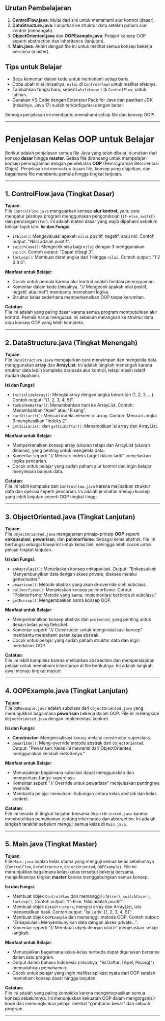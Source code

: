 ## Urutan Pembelajaran

1. **ControlFlow.java**: Mulai dari sini untuk memahami alur kontrol (dasar).
2. **DataStructure.java**: Lanjutkan ke struktur data setelah paham alur kontrol (menengah).
3. **ObjectOriented.java** dan **OOPExample.java**: Pelajari konsep OOP seperti abstraction dan inheritance (lanjutan).
4. **Main.java**: Akhiri dengan file ini untuk melihat semua konsep bekerja bersama (master).

## Tips untuk Belajar

- Baca komentar dalam kode untuk memahami setiap baris.
- Coba ubah nilai (misalnya, `nilai` di `ControlFlow`) untuk melihat efeknya.
- Tambahkan fungsi baru, seperti `whileLoop()` di `ControlFlow`, untuk latihan.
- Gunakan VS Code dengan Extension Pack for Java dan pastikan JDK (misalnya, Java 17) sudah terkonfigurasi dengan benar.

Semoga penjelasan ini membantu memahami setiap file dan konsep OOP!

---

# Penjelasan Kelas OOP untuk Belajar

Berikut adalah penjelasan semua file Java yang telah dibuat, diurutkan dari konsep **dasar** hingga **master**. Setiap file dirancang untuk mempelajari konsep pemrograman dengan pendekatan **OOP** (Pemrograman Berorientasi Objek). Penjelasan ini mencakup tujuan file, konsep yang diajarkan, dan bagaimana file membantu pemula hingga tingkat lanjutan.

---

## 1. ControlFlow.java (Tingkat Dasar)

**Tujuan**:  
File `ControlFlow.java` mengajarkan konsep **alur kontrol**, yaitu cara mengatur jalannya program menggunakan pengondisian (`if-else`, `switch`) dan perulangan (`for`). Ini adalah materi dasar yang wajib dipahami sebelum belajar topik lain.
**Isi dan Fungsi**:

- `ifElse()`: Mengevaluasi apakah `nilai` positif, negatif, atau nol. Contoh output: "Nilai adalah positif".
- `switchCase()`: Mengecek sisa bagi `nilai` dengan 3 menggunakan `switch`. Contoh output: "Dapat dibagi 3".
- `forLoop()`: Membuat deret angka dari 1 hingga `nilai`. Contoh output: "1 2 3 4 5".

**Manfaat untuk Belajar**:

- Cocok untuk pemula karena alur kontrol adalah fondasi pemrograman.
- Komentar dalam kode (misalnya, "// Mengecek apakah nilai positif, negatif, atau nol") membantu memahami logika.
- Struktur kelas sederhana memperkenalkan OOP tanpa kerumitan.

**Catatan**:  
File ini adalah yang paling dasar karena semua program membutuhkan alur kontrol. Pemula harus menguasai ini sebelum melangkah ke struktur data atau konsep OOP yang lebih kompleks.

---

## 2. DataStructure.java (Tingkat Menengah)

**Tujuan**:  
File `DataStructure.java` mengajarkan cara menyimpan dan mengelola data menggunakan **array** dan **ArrayList**. Ini adalah langkah menengah karena struktur data lebih kompleks daripada alur kontrol, tetapi masih relatif mudah dipahami.

**Isi dan Fungsi**:

- `initializeArray()`: Mengisi array dengan angka berurutan (1, 2, 3, ...). Contoh output: "[1, 2, 3, 4, 5]".
- `tambahKeDaftar()`: Menambahkan item ke ArrayList. Contoh: Menambahkan "Apel" atau "Pisang".
- `cariDiLarik()`: Mencari indeks elemen di array. Contoh: Mencari angka 3 menghasilkan "Indeks 2".
- `getIsiLarik()` dan `getIsiDaftar()`: Menampilkan isi array dan ArrayList.

**Manfaat untuk Belajar**:

- Memperkenalkan konsep array (ukuran tetap) dan ArrayList (ukuran dinamis), yang penting untuk mengelola data.
- Komentar seperti "// Mencari indeks target dalam larik" menjelaskan logika pencarian.
- Cocok untuk pelajar yang sudah paham alur kontrol dan ingin belajar menyimpan banyak data.

**Catatan**:  
File ini lebih kompleks dari `ControlFlow.java` karena melibatkan struktur data dan operasi seperti pencarian. Ini adalah jembatan menuju konsep yang lebih lanjutan seperti OOP tingkat tinggi.

---

## 3. ObjectOriented.java (Tingkat Lanjutan)

**Tujuan**:  
File `ObjectOriented.java` mengajarkan prinsip-prinsip **OOP** seperti **enkapsulasi**, **pewarisan**, dan **polimorfisme**. Sebagai kelas abstrak, file ini berfungsi sebagai blueprint untuk kelas lain, sehingga lebih cocok untuk pelajar tingkat lanjutan.

**Isi dan Fungsi**:

- `enkapsulasi()`: Menjelaskan konsep enkapsulasi. Output: "Enkapsulasi: Menyembunyikan data dengan akses private, diakses melalui getter/setter."
- `pewarisan()`: Metode abstrak yang akan di-override oleh subclass.
- `polimorfisme()`: Menjelaskan konsep polimorfisme. Output: "Polimorfisme: Metode yang sama, implementasi berbeda di subclass."
- `getKonsep()`: Mengembalikan nama konsep OOP.

**Manfaat untuk Belajar**:

- Memperkenalkan konsep abstrak dan `protected`, yang penting untuk desain kelas yang fleksibel.
- Komentar seperti "// Constructor untuk menginisialisasi konsep" membantu memahami peran kelas abstrak.
- Cocok untuk pelajar yang sudah paham struktur data dan ingin mendalami OOP.

**Catatan**:  
File ini lebih kompleks karena melibatkan abstraction dan mempersiapkan pelajar untuk memahami inheritance di file berikutnya. Ini adalah langkah awal menuju tingkat master.

---

## 4. OOPExample.java (Tingkat Lanjutan)

**Tujuan**:  
File `OOPExample.java` adalah subclass dari `ObjectOriented.java` yang menunjukkan bagaimana **pewarisan** bekerja dalam OOP. File ini melengkapi `ObjectOriented.java` dengan implementasi konkret.

**Isi dan Fungsi**:

- **Constructor**: Menginisialisasi `konsep` melalui constructor superclass.
- `pewarisan()`: Meng-override metode abstrak dari `ObjectOriented`. Output: "Pewarisan: Kelas ini mewarisi dari ObjectOriented, menggunakan kembali metodenya."

**Manfaat untuk Belajar**:

- Menunjukkan bagaimana subclass dapat menggunakan dan memperluas fungsi superclass.
- Komentar seperti "// Override untuk pewarisan" menjelaskan pentingnya override.
- Membantu pelajar memahami hubungan antara kelas abstrak dan kelas konkret.

**Catatan**:  
File ini berada di tingkat lanjutan bersama `ObjectOriented.java` karena membutuhkan pemahaman tentang inheritance dan abstraction. Ini adalah langkah terakhir sebelum menguji semua kelas di `Main.java`.

---

## 5. Main.java (Tingkat Master)

**Tujuan**:  
File `Main.java` adalah kelas utama yang menguji semua kelas sebelumnya (`ControlFlow`, `DataStructure`, `ObjectOriented`, `OOPExample`). File ini menunjukkan bagaimana kelas-kelas tersebut bekerja bersama, menjadikannya tingkat **master** karena menggabungkan semua konsep.

**Isi dan Fungsi**:

- Membuat objek `ControlFlow` dan memanggil `ifElse()`, `switchCase()`, `forLoop()`. Contoh output: "If-Else: Nilai adalah positif".
- Membuat objek `DataStructure`, mengisi array dan ArrayList, lalu menampilkan hasil. Contoh output: "Isi Larik: [1, 2, 3, 4, 5]".
- Membuat objek `OOPExample` dan memanggil metode OOP. Contoh output: "Enkapsulasi: Menyembunyikan data dengan akses private...".
- Komentar seperti "// Membuat objek dengan nilai 5" menjelaskan setiap langkah.

**Manfaat untuk Belajar**:

- Menunjukkan bagaimana kelas-kelas berbeda dapat digunakan bersama dalam satu program.
- Output dalam bahasa Indonesia (misalnya, "Isi Daftar: [Apel, Pisang]") memudahkan pemahaman.
- Cocok untuk pelajar yang ingin melihat aplikasi nyata dari OOP setelah memahami konsep dasar hingga lanjutan.

**Catatan**:  
File ini adalah yang paling kompleks karena mengintegrasikan semua konsep sebelumnya. Ini menunjukkan kekuatan OOP dalam mengorganisir kode dan memungkinkan pelajar melihat "gambaran besar" dari sebuah program.

---
